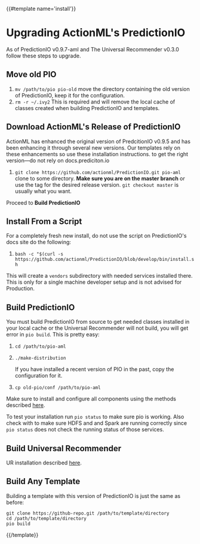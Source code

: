 {{#template name='install'}}
# Upgrading ActionML's PredictionIO

As of PredictionIO v0.9.7-aml and The Universal Recommender v0.3.0 follow these steps to upgrade.

## Move old PIO

 1. `mv /path/to/pio pio-old` move the directory containing the old version of PredictionIO, keep it for the configuration.
 2. `rm -r ~/.ivy2` This is required and will remove the local cache of classes created when building PredictionIO and templates.
 
## Download ActionML's Release of PredictionIO

ActionML has enhanced the original version of PredcitionIO v0.9.5 and has been enhancing it through several new versions. Our templates rely on these enhancements so use these installation instructions. to get the right version&mdash;do not rely on docs.prediciton.io

 1. `git clone https://github.com/actionml/PredictionIO.git pio-aml` clone to some directory. **Make sure you are on the master branch** or use the tag for the desired release version. `git checkout master` is usually what you want.
 
Proceed to **Build PredictionIO**
 
## Install From a Script

For a completely fresh new install, do not use the script on PredictionIO's docs site do the following:

 1. `bash -c "$(curl -s https://github.com/actionml/PredictionIO/blob/develop/bin/install.sh`
 
This will create a `vendors` subdirectory with needed services installed there. This is only for a single machine developer setup and is not advised for Production.

## Build PredictionIO

You must build PredictionIO from source to get needed classes installed in your local cache or the Universal Recommender will not build, you will get error in `pio build`. This is pretty easy:

 1. `cd /path/to/pio-aml`
 2. `./make-distribution`
 
     If you have installed a recent version of PIO in the past, copy the configuration for it.

 3. `cp old-pio/conf /path/to/pio-aml`
 
Make sure to install and configure all components using the methods described [here](https://github.com/actionml/cluster-setup/blob/master/readme.md).

To test your installation run `pio status` to make sure pio is working. Also check with  to make sure HDFS and and Spark are running correctly since `pio status` does not check the running status of those services.
 
## Build Universal Recommender
 
  UR installation described [here](/docs/ur_quickstart).
  
## Build Any Template

Building a template with this version of PredictionIO is just the same as before:

    git clone https://github-repo.git /path/to/template/directory
    cd /path/to/template/directory
    pio build

{{/template}}